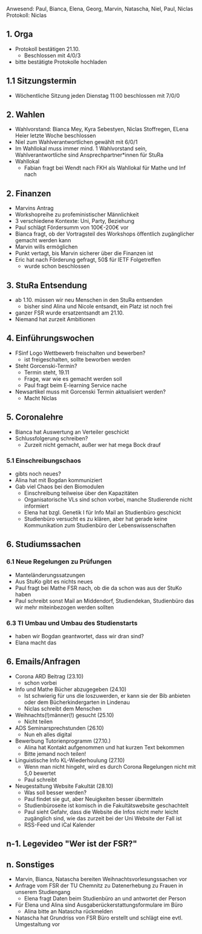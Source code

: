 ---
---

Anwesend: Paul, Bianca, Elena, Georg, Marvin, Natascha, Niel, Paul, Niclas  
Protokoll: Niclas

## 1. Orga

- Protokoll bestätigen 21.10.
  - Beschlossen mit 4/0/3
- bitte bestätigte Protokolle hochladen

## 1.1 Sitzungstermin

- Wöchentliche Sitzung jeden Dienstag 11:00 beschlossen mit 7/0/0

## 2. Wahlen

- Wahlvorstand: Bianca Mey, Kyra Sebestyen, Niclas Stoffregen,
  ELena Heier letzte Woche beschlossen
- Niel zum Wahlverantwortlichen gewählt mit 6/0/1
- Im Wahllokal muss immer mind. 1 Wahlvorstand sein, Wahlverantwortliche sind Ansprechpartner\*innen für StuRa
- Wahllokal
  - Fabian fragt bei Wendt nach FKH als Wahllokal für Mathe und Inf nach

## 2. Finanzen

- Marvins Antrag
- Workshopreihe zu profeministischer Männlichkeit
- 3 verschiedene Kontexte: Uni, Party, Beziehung
- Paul schlägt Fördersumm von 100€-200€ vor
- Bianca fragt, ob der Vortragsteil des Workshops öffentlich zugänglicher gemacht werden kann
- Marvin wills ermöglichen
- Punkt vertagt, bis Marvin sicherer über die Finanzen ist
- Eric hat nach Förderung gefragt, 50$ für IETF Folgetreffen
  - wurde schon beschlossen

## 3. StuRa Entsendung

- ab 1.10. müssen wir neu Menschen in den StuRa entsenden
  - bisher sind Alina und Nicole entsandt, ein Platz ist noch frei
- ganzer FSR wurde ersatzentsandt am 21.10.
- Niemand hat zurzeit Ambitionen

## 4. Einführungswochen

- FSinf Logo Wettbewerb freischalten und bewerben?
  - ist freigeschalten, sollte beworben werden
- Steht Gorcenski-Termin?
  - Termin steht, 19.11
  - Frage, war wie es gemacht werden soll
  - Paul fragt beim E-learning Service nache
- Newsartikel muss mit Gorcenski Termin aktualisiert werden?
  - Macht Niclas

## 5. Coronalehre

- Bianca hat Auswertung an Verteiler geschickt
- Schlussfolgerung schreiben?
  - Zurzeit nicht gemacht, außer wer hat mega Bock drauf

### 5.1 Einschreibungschaos

- gibts noch neues?
- Alina hat mit Bogdan kommuniziert
- Gab viel Chaos bei den Biomodulen
  - Einschreibung teilweise über den Kapazitäten
  - Organisatorische VLs sind schon vorbei, manche Studierende nicht informiert
  - Elena hat bzgl. Genetik I für Info Mail an Studienbüro geschickt
  - Studienbüro versucht es zu klären, aber hat gerade keine Kommunikation zum Studienbüro der Lebenswissenschaften

## 6. Studiumssachen

### 6.1 Neue Regelungen zu Prüfungen

- Manteländerungssatzungen
- Aus StuKo gibt es nichts neues
- Paul fragt bei Mathe FSR nach, ob die da schon was aus der StuKo haben
- Paul schreibt sonst Mail an Middendorf, Studiendekan, Studienbüro das wir mehr miteinbezogen werden sollten

### 6.3 TI Umbau und Umbau des Studienstarts

- haben wir Bogdan geantwortet, dass wir dran sind?
- Elana macht das

## 6. Emails/Anfragen

- Corona ARD Beitrag (23.10)
  - schon vorbei
- Info und Mathe Bücher abzugegeben (24.10)
  - Ist schwierig für uns die loszuwerden, er kann sie der Bib anbieten oder dem Bücherkindergarten in Lindenau
  - Niclas schreibt dem Menschen
- Weihnachts(!)männer(!) gesucht (25.10)
  - Nicht teilen
- ADS Seminarsprechstunden (26.10)
  - Nun eh alles digital
- Bewerbung Tutorienprogramm (27.10.)
  - Alina hat Kontakt aufgenommen und hat kurzen Text bekommen
  - Bitte jemand noch teilen!
- Linguistische Info KL-Wiederhoulung (27.10)
  - Wenn man nicht hingeht, wird es durch Corona Regelungen nicht mit 5,0 bewertet
  - Paul schreibt
- Neugestaltung Website Fakultät (28.10)
  - Was soll besser werden?
  - Paul findet sie gut, aber Neuigkeiten besser übermitteln
  - Studienbüroseite ist komisch in die Fakultätswebsite geschachtelt
  - Paul sieht Gefahr, dass die Website die Infos nicht mehr leicht zugänglich sind, wie das zurzeit bei der Uni Website der Fall ist
  - RSS-Feed und iCal Kalender

## n-1. Legevideo "Wer ist der FSR?"

## n. Sonstiges

- Marvin, Bianca, Natascha bereiten Weihnachtsvorlesungssachen vor
- Anfrage vom FSR der TU Chemnitz zu Datenerhebung zu Frauen in unserem Studiengang
  - Elena fragt Daten beim Studienbüro an und antwortet der Person
- Für Elena und Alina sind Ausgaberückerstattungsformulare im Büro
  - Alina bitte an Natascha rückmelden
- Natascha hat Grundriss von FSR Büro erstellt und schlägt eine evtl. Umgestaltung vor
